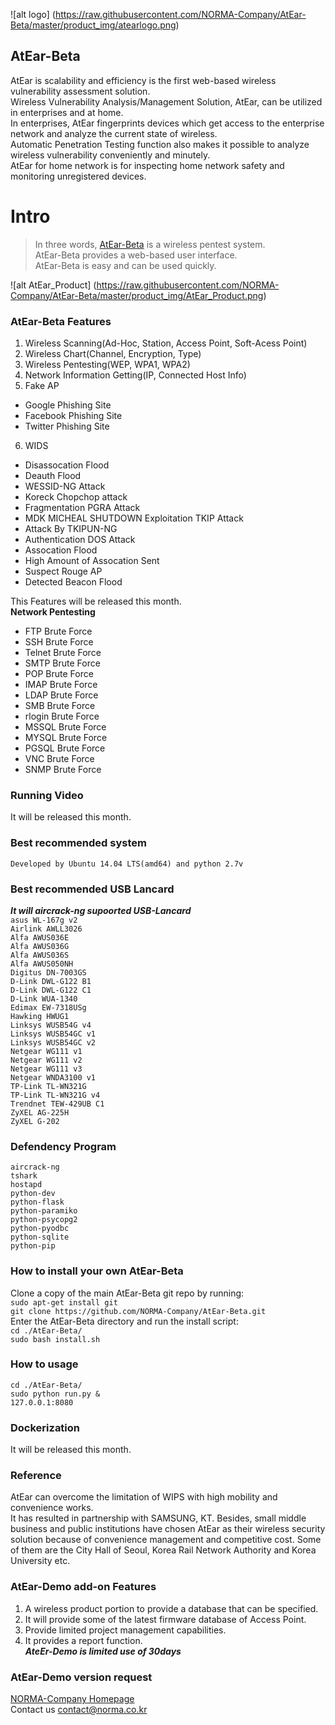 ![alt logo] (https://raw.githubusercontent.com/NORMA-Company/AtEar-Beta/master/product_img/atearlogo.png)
<br>
## AtEar-Beta
AtEar is scalability and efficiency is the first web-based wireless vulnerability assessment solution.<br>
Wireless Vulnerability Analysis/Management Solution, AtEar, can be utilized in enterprises and at home. <br>
In enterprises, AtEar fingerprints devices which get access to the enterprise network and analyze the current state of wireless. <br>Automatic Penetration Testing function also makes it possible to analyze wireless vulnerability conveniently and minutely. <br>AtEar for home network is for inspecting home network safety and monitoring unregistered devices. <br>

# Intro

> In three words, [AtEar-Beta](http://www.norma.co.kr) is a wireless pentest system.<br>
> AtEar-Beta provides a web-based user interface.<br>
> AtEar-Beta is easy and can be used quickly.<br>

![alt AtEar_Product] (https://raw.githubusercontent.com/NORMA-Company/AtEar-Beta/master/product_img/AtEar_Product.png)

### AtEar-Beta Features
1. Wireless Scanning(Ad-Hoc, Station, Access Point, Soft-Acess Point)
2. Wireless Chart(Channel, Encryption, Type)
3. Wireless Pentesting(WEP, WPA1, WPA2)
4. Network Information Getting(IP, Connected Host Info)
5. Fake AP
  - Google Phishing Site
  - Facebook Phishing Site
  - Twitter Phishing Site
6. WIDS
  - Disassocation Flood
  - Deauth Flood
  - WESSID-NG Attack
  - Koreck Chopchop attack
  - Fragmentation PGRA Attack
  - MDK MICHEAL SHUTDOWN Exploitation TKIP Attack
  - Attack By TKIPUN-NG
  - Authentication DOS Attack
  - Assocation Flood
  - High Amount of Assocation Sent
  - Suspect Rouge AP
  - Detected Beacon Flood

This Features will be released this month.<br>
<b>Network Pentesting</b><br>
  - FTP Brute Force
  - SSH Brute Force
  - Telnet Brute Force
  - SMTP Brute Force
  - POP Brute Force
  - IMAP Brute Force
  - LDAP Brute Force
  - SMB Brute Force
  - rlogin Brute Force
  - MSSQL Brute Force
  - MYSQL Brute Force
  - PGSQL Brute Force
  - VNC Brute Force
  - SNMP Brute Force


### Running Video
It will be released this month.

### Best recommended system
`Developed by Ubuntu 14.04 LTS(amd64) and python 2.7v`

### Best recommended USB Lancard
***It will aircrack-ng supoorted USB-Lancard***<br>
`asus WL-167g v2`<br>
`Airlink AWLL3026`<br>
`Alfa AWUS036E`<br>
`Alfa AWUS036G`<br>
`Alfa AWUS036S`<br>
`Alfa AWUS050NH`<br>
`Digitus DN-7003GS`<br>
`D-Link DWL-G122 B1`<br>
`D-Link DWL-G122 C1`<br>
`D-Link WUA-1340`<br>
`Edimax EW-7318USg`<br>
`Hawking HWUG1`<br>
`Linksys WUSB54G v4`<br>
`Linksys WUSB54GC v1`<br>
`Linksys WUSB54GC v2`<br>
`Netgear WG111 v1`<br>
`Netgear WG111 v2`<br>
`Netgear WG111 v3`<br>
`Netgear WNDA3100 v1`<br>
`TP-Link TL-WN321G`<br>
`TP-Link TL-WN321G v4`<br>
`Trendnet TEW-429UB C1`<br>
`ZyXEL AG-225H`<br>
`ZyXEL G-202`<br>

### Defendency Program
`aircrack-ng`<br>
`tshark`<br>
`hostapd`<br>
`python-dev`<br>
`python-flask`<br>
`python-paramiko`<br>
`python-psycopg2`<br>
`python-pyodbc`<br>
`python-sqlite`<br>
`python-pip`<br>

### How to install your own AtEar-Beta
Clone a copy of the main AtEar-Beta git repo by running:<br>
`sudo apt-get install git`<br>
`git clone https://github.com/NORMA-Company/AtEar-Beta.git`<br>
Enter the AtEar-Beta directory and run the install script:<br>
`cd ./AtEar-Beta/`<br>
`sudo bash install.sh`<br>

### How to usage
`cd ./AtEar-Beta/`<br>
`sudo python run.py &`<br>
`127.0.0.1:8080`<br>

### Dockerization
It will be released this month.

### Reference
AtEar can overcome the limitation of WIPS with high mobility and convenience works. <br>
It has resulted in partnership with SAMSUNG, KT. Besides, small middle business and public institutions have chosen AtEar as their wireless security solution because of convenience management and competitive cost. Some of them are the City Hall of Seoul, Korea Rail Network Authority and Korea University etc. <br>

### AtEar-Demo add-on Features
1. A wireless product portion to provide a database that can be specified.
2. It will provide some of the latest firmware database of Access Point.
3. Provide limited project management capabilities.
4. It provides a report function.<br>
***AteEr-Demo is limited use of 30days***

### AtEar-Demo version request
[NORMA-Company Homepage](http://www.norma.co.kr)<br>
Contact us [contact@norma.co.kr](mailto:contact@norma.co.kr)
